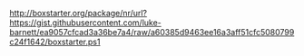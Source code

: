 http://boxstarter.org/package/nr/url?https://gist.githubusercontent.com/luke-barnett/ea9057cfcad3a36be7a4/raw/a60385d9463ee16a3aff51cfc5080799c24f1642/boxstarter.ps1
